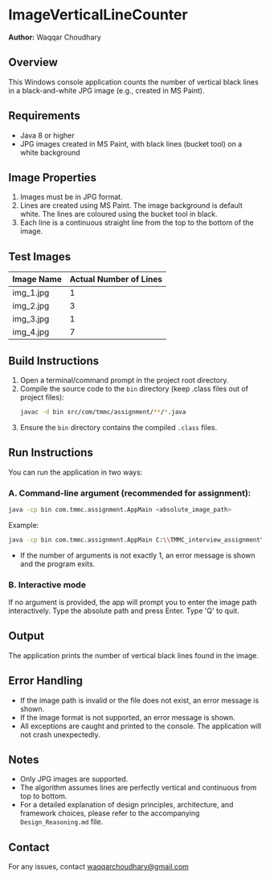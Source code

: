 
# ImageVerticalLineCounter

**Author:** Waqqar Choudhary

## Overview
This Windows console application counts the number of vertical black lines in a black-and-white JPG image (e.g., created in MS Paint).

## Requirements
- Java 8 or higher
- JPG images created in MS Paint, with black lines (bucket tool) on a white background

## Image Properties
1. Images must be in JPG format.
2. Lines are created using MS Paint. The image background is default white. The lines are coloured using the bucket tool in black.
3. Each line is a continuous straight line from the top to the bottom of the image.

## Test Images
| Image Name   | Actual Number of Lines |
|--------------|-----------------------|
| img_1.jpg    | 1                     |
| img_2.jpg    | 3                     |
| img_3.jpg    | 1                     |
| img_4.jpg    | 7                     |

## Build Instructions
1. Open a terminal/command prompt in the project root directory.
2. Compile the source code to the `bin` directory (keep .class files out of project files):
	```sh
	javac -d bin src/com/tmmc/assignment/**/*.java
	```
3. Ensure the `bin` directory contains the compiled `.class` files.

## Run Instructions
You can run the application in two ways:

### A. Command-line argument (recommended for assignment):
```sh
java -cp bin com.tmmc.assignment.AppMain <absolute_image_path>
```
Example:
```sh
java -cp bin com.tmmc.assignment.AppMain C:\\TMMC_interview_assignment\\img_1.jpg
```
- If the number of arguments is not exactly 1, an error message is shown and the program exits.

### B. Interactive mode
If no argument is provided, the app will prompt you to enter the image path interactively.
Type the absolute path and press Enter. Type 'Q' to quit.

## Output
The application prints the number of vertical black lines found in the image.

## Error Handling
- If the image path is invalid or the file does not exist, an error message is shown.
- If the image format is not supported, an error message is shown.
- All exceptions are caught and printed to the console. The application will not crash unexpectedly.

## Notes
- Only JPG images are supported.
- The algorithm assumes lines are perfectly vertical and continuous from top to bottom.
- For a detailed explanation of design principles, architecture, and framework choices, please refer to the accompanying `Design_Reasoning.md` file.

## Contact
For any issues, contact waqqarchoudhary@gmail.com

